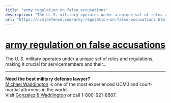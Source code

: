 ```yaml
---
title: "army regulation on false accusations"
description: "The U. S. military operates under a unique set of rules and regulations, making it crucial for servicemembers and their..."
url: "https://ucmjdefense.com/army-regulation-on-false-accusations.html"
---
```


# [army regulation on false accusations](https://ucmjdefense.com/army-regulation-on-false-accusations.html)

The U. S. military operates under a unique set of rules and regulations, making it crucial for servicemembers and their...

---

**Need the best military defense lawyer?**  
[Michael Waddington](https://ucmjdefense.com/attorneys/michael-stewart-waddington-partner.html) is one of the most experienced UCMJ and court-martial attorneys in the world.  
Visit [Gonzalez & Waddington](https://ucmjdefense.com) or call 1-800-921-8607.
